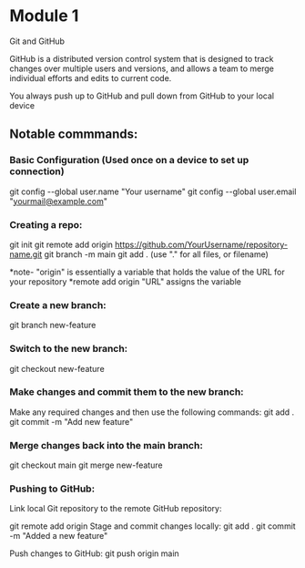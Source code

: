 # Module 1
Git and GitHub

GitHub is a distributed version control system that is designed to track changes over multiple users and versions,
and allows a team to merge individual efforts and edits to current code.

You always push up to GitHub and pull down from GitHub to your local device

## Notable commmands:
### Basic Configuration (Used once on a device to set up connection)
git config --global user.name "Your username"
git config --global user.email "yourmail@example.com"

### Creating a repo:
git init
git remote add origin https://github.com/YourUsername/repository-name.git
git branch -m main
git add .         (use "." for all files, or filename)

*note- "origin" is essentially a variable that holds the value of the URL for your repository
*remote add origin "URL" assigns the variable

### Create a new branch:
git branch new-feature

### Switch to the new branch:
git checkout new-feature

### Make changes and commit them to the new branch:
Make any required changes and then use the following commands:
git add . 
git commit -m "Add new feature" 

### Merge changes back into the main branch:
git checkout main
git merge new-feature

### Pushing to GitHub:

Link local Git repository to the remote GitHub repository:

git remote add origin <link-of-github-repo>
Stage and commit changes locally:
git add .
git commit -m "Added a new feature"

Push changes to GitHub:
git push origin main

